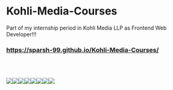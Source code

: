 # Kohli-Media-Courses

Part of my internship period in Kohli Media LLP as Frontend Web Developer!!!

### https://sparsh-99.github.io/Kohli-Media-Courses/

<br><br>

[![](https://sourcerer.io/fame/sparsh-99/sparsh-99/Kohli-Media-Courses/images/0)](https://sourcerer.io/fame/sparsh-99/sparsh-99/Kohli-Media-Courses/links/0)[![](https://sourcerer.io/fame/sparsh-99/sparsh-99/Kohli-Media-Courses/images/1)](https://sourcerer.io/fame/sparsh-99/sparsh-99/Kohli-Media-Courses/links/1)[![](https://sourcerer.io/fame/sparsh-99/sparsh-99/Kohli-Media-Courses/images/2)](https://sourcerer.io/fame/sparsh-99/sparsh-99/Kohli-Media-Courses/links/2)[![](https://sourcerer.io/fame/sparsh-99/sparsh-99/Kohli-Media-Courses/images/3)](https://sourcerer.io/fame/sparsh-99/sparsh-99/Kohli-Media-Courses/links/3)[![](https://sourcerer.io/fame/sparsh-99/sparsh-99/Kohli-Media-Courses/images/4)](https://sourcerer.io/fame/sparsh-99/sparsh-99/Kohli-Media-Courses/links/4)[![](https://sourcerer.io/fame/sparsh-99/sparsh-99/Kohli-Media-Courses/images/5)](https://sourcerer.io/fame/sparsh-99/sparsh-99/Kohli-Media-Courses/links/5)[![](https://sourcerer.io/fame/sparsh-99/sparsh-99/Kohli-Media-Courses/images/6)](https://sourcerer.io/fame/sparsh-99/sparsh-99/Kohli-Media-Courses/links/6)[![](https://sourcerer.io/fame/sparsh-99/sparsh-99/Kohli-Media-Courses/images/7)](https://sourcerer.io/fame/sparsh-99/sparsh-99/Kohli-Media-Courses/links/7)
